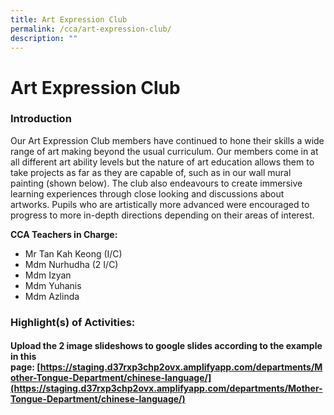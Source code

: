 ```yaml
---
title: Art Expression Club
permalink: /cca/art-expression-club/
description: ""
---
```

# Art Expression Club

### Introduction

Our Art Expression Club members have continued to hone their skills a wide range of art making beyond the usual curriculum. Our members come in at all different art ability levels but the nature of art education allows them to take projects as far as they are capable of, such as in our wall mural painting (shown below). The club also endeavours to create immersive learning experiences through close looking and discussions about artworks. Pupils who are artistically more advanced were encouraged to progress to more in-depth directions depending on their areas of interest.  
  
**CCA Teachers in Charge:**  

*   Mr Tan Kah Keong (I/C)
*   Mdm Nurhudha (2 I/C)
*   Mdm Izyan
*   Mdm Yuhanis
*   Mdm Azlinda

### Highlight(s) of Activities:

#### Upload the 2 image slideshows to google slides according to the example in this page: [https://staging.d37rxp3chp2ovx.amplifyapp.com/departments/Mother-Tongue-Department/chinese-language/](https://staging.d37rxp3chp2ovx.amplifyapp.com/departments/Mother-Tongue-Department/chinese-language/)